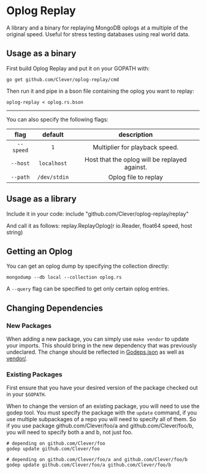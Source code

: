 Oplog Replay
============

A library and a binary for replaying MongoDB oplogs at a multiple of the original speed. Useful for stress testing databases using real world data.

Usage as a binary
-----------------

First build Oplog Replay and put it on your GOPATH with:

`go get github.com/Clever/oplog-replay/cmd`

Then run it and pipe in a bson file containing the oplog you want to replay:

`oplog-replay < oplog.rs.bson`

-----

You can also specify the following flags:

flag      | default     | description
:-------: | :---------: | :---------:
`--speed` | `1`         | Multiplier for playback speed.
`--host`  | `localhost` | Host that the oplog will be replayed against.
`--path`  | `/dev/stdin` | Oplog file to replay

Usage as a library
------------------

Include it in your code: include "github.com/Clever/oplog-replay/replay"

And call it as follows: replay.ReplayOplog(r io.Reader, float64 speed, host string)


Getting an Oplog
----------------

You can get an oplog dump by specifying the collection directly:

`mongodump --db local --collection oplog.rs`

A `--query` flag can be specified to get only certain oplog entries.

## Changing Dependencies

### New Packages

When adding a new package, you can simply use `make vendor` to update your imports.
This should bring in the new dependency that was previously undeclared.
The change should be reflected in [Godeps.json](Godeps/Godeps.json) as well as [vendor/](vendor/).

### Existing Packages

First ensure that you have your desired version of the package checked out in your `$GOPATH`.

When to change the version of an existing package, you will need to use the godep tool.
You must specify the package with the `update` command, if you use multiple subpackages of a repo you will need to specify all of them.
So if you use package github.com/Clever/foo/a and github.com/Clever/foo/b, you will need to specify both a and b, not just foo.

```
# depending on github.com/Clever/foo
godep update github.com/Clever/foo

# depending on github.com/Clever/foo/a and github.com/Clever/foo/b
godep update github.com/Clever/foo/a github.com/Clever/foo/b
```


